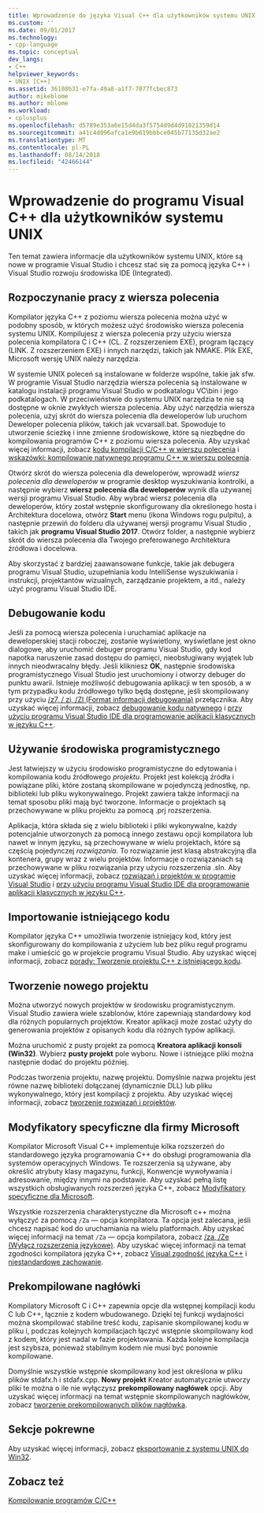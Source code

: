 ```yaml
---
title: Wprowadzenie do języka Visual C++ dla użytkowników systemu UNIX | Dokumentacja firmy Microsoft
ms.custom: ''
ms.date: 09/01/2017
ms.technology:
- cpp-language
ms.topic: conceptual
dev_langs:
- C++
helpviewer_keywords:
- UNIX [C++]
ms.assetid: 36108b31-e7fa-49a8-a1f7-7077fcbec873
author: mikeblome
ms.author: mblome
ms.workload:
- cplusplus
ms.openlocfilehash: d5789e353a6e15d4da3f5754d9d4d91821359d14
ms.sourcegitcommit: a41c4d096afca1e9b619bbbce045b77135d32ae2
ms.translationtype: MT
ms.contentlocale: pl-PL
ms.lasthandoff: 08/14/2018
ms.locfileid: "42466144"
---
```

# <a name="introduction-to-visual-c-for-unix-users"></a>Wprowadzenie do programu Visual C++ dla użytkowników systemu UNIX

Ten temat zawiera informacje dla użytkowników systemu UNIX, które są nowe w programie Visual Studio i chcesz stać się za pomocą języka C++ i Visual Studio rozwoju środowiska IDE (Integrated).
  
## <a name="getting-started-on-the-command-line"></a>Rozpoczynanie pracy z wiersza polecenia  

Kompilator języka C++ z poziomu wiersza polecenia można użyć w podobny sposób, w których możesz użyć środowisko wiersza polecenia systemu UNIX. Kompilujesz z wiersza polecenia przy użyciu wiersza polecenia kompilatora C i C++ (CL. Z rozszerzeniem EXE), program łączący (LINK. Z rozszerzeniem EXE) i innych narzędzi, takich jak NMAKE. Plik EXE, Microsoft wersję UNIX należy narzędzia.  
  
W systemie UNIX poleceń są instalowane w folderze wspólne, takie jak sfw. W programie Visual Studio narzędzia wiersza polecenia są instalowane w katalogu instalacji programu Visual Studio w podkatalogu VC\bin i jego podkatalogach. W przeciwieństwie do systemu UNIX narzędzia te nie są dostępne w oknie zwykłych wiersza polecenia. Aby użyć narzędzia wiersza polecenia, użyj skrót do wiersza polecenia dla deweloperów lub uruchom Deweloper polecenia plików, takich jak vcvarsall.bat. Spowoduje to utworzenie ścieżkę i inne zmienne środowiskowe, które są niezbędne do kompilowania programów C++ z poziomu wiersza polecenia. Aby uzyskać więcej informacji, zobacz [kodu kompilacji C/C++ w wierszu polecenia](../build/building-on-the-command-line.md) i [wskazówki: kompilowanie natywnego programu C++ w wierszu polecenia](../build/walkthrough-compiling-a-native-cpp-program-on-the-command-line.md).  
  
Otwórz skrót do wiersza polecenia dla deweloperów, wprowadź *wiersz polecenia dla deweloperów* w programie desktop wyszukiwania kontrolki, a następnie wybierz **wiersz polecenia dla deweloperów** wynik dla używanej wersji programu Visual Studio. Aby wybrać wiersz polecenia dla deweloperów, który został wstępnie skonfigurowany dla określonego hosta i Architektura docelowa, otwórz **Start** menu (ikona Windows rogu pulpitu), a następnie przewiń do folderu dla używanej wersji programu Visual Studio , takich jak **programu Visual Studio 2017**. Otwórz folder, a następnie wybierz skrót do wiersza polecenia dla Twojego preferowanego Architektura źródłowa i docelowa.
  
Aby skorzystać z bardziej zaawansowane funkcje, takie jak debugera programu Visual Studio, uzupełniania kodu IntelliSense wyszukiwania i instrukcji, projektantów wizualnych, zarządzanie projektem, a itd., należy użyć programu Visual Studio IDE.  
  
## <a name="debugging-your-code"></a>Debugowanie kodu  

Jeśli za pomocą wiersza polecenia i uruchamiać aplikacje na deweloperskiej stacji roboczej, zostanie wyświetlony, wyświetlane jest okno dialogowe, aby uruchomić debuger programu Visual Studio, gdy kod napotka naruszenie zasad dostępu do pamięci, nieobsługiwany wyjątek lub innych nieodwracalny błędy. Jeśli klikniesz **OK**, następnie środowiska programistycznego Visual Studio jest uruchomiony i otworzy debuger do punktu awarii. Istnieje możliwość debugowania aplikacji w ten sposób, a w tym przypadku kodu źródłowego tylko będą dostępne, jeśli skompilowany przy użyciu [/z7, / zi, /ZI (Format informacji debugowania)](../build/reference/z7-zi-zi-debug-information-format.md) przełącznika. Aby uzyskać więcej informacji, zobacz [debugowanie kodu natywnego](/visualstudio/debugger/debugging-native-code) i [przy użyciu programu Visual Studio IDE dla programowanie aplikacji klasycznych w języku C++](../ide/using-the-visual-studio-ide-for-cpp-desktop-development.md).  
  
## <a name="using-the-development-environment"></a>Używanie środowiska programistycznego  

Jest łatwiejszy w użyciu środowisko programistyczne do edytowania i kompilowania kodu źródłowego *projektu*. Projekt jest kolekcją źródła i powiązane pliki, które zostaną skompilowane w pojedynczą jednostkę, np. biblioteki lub pliku wykonywalnego. Projekt zawiera także informacji na temat sposobu pliki mają być tworzone. Informacje o projektach są przechowywane w pliku projektu za pomocą .prj rozszerzenia.  
  
Aplikacja, która składa się z wielu biblioteki i pliki wykonywalne, każdy potencjalnie utworzonych za pomocą innego zestawu opcji kompilatora lub nawet w innym języku, są przechowywane w wielu projektach, które są częścią pojedynczej *rozwiązania*. To rozwiązanie jest klasą abstrakcyjną dla kontenera, grupy wraz z wielu projektów. Informacje o rozwiązaniach są przechowywane w pliku rozwiązania przy użyciu rozszerzenia .sln. Aby uzyskać więcej informacji, zobacz [rozwiązań i projektów w programie Visual Studio](/visualstudio/ide/solutions-and-projects-in-visual-studio) i [przy użyciu programu Visual Studio IDE dla programowanie aplikacji klasycznych w języku C++](../ide/using-the-visual-studio-ide-for-cpp-desktop-development.md).  
  
## <a name="importing-your-existing-code"></a>Importowanie istniejącego kodu 
 
Kompilator języka C++ umożliwia tworzenie istniejący kod, który jest skonfigurowany do kompilowania z użyciem lub bez pliku reguł programu make i umieścić go w projekcie programu Visual Studio. Aby uzyskać więcej informacji, zobacz [porady: Tworzenie projektu C++ z istniejącego kodu](../ide/how-to-create-a-cpp-project-from-existing-code.md).  
  
## <a name="creating-a-new-project"></a>Tworzenie nowego projektu  

Można utworzyć nowych projektów w środowisku programistycznym. Visual Studio zawiera wiele szablonów, które zapewniają standardowy kod dla różnych popularnych projektów. Kreator aplikacji może zostać użyty do generowania projektów z opisanych kodu dla różnych typów aplikacji.  
  
Można uruchomić z pusty projekt za pomocą **Kreatora aplikacji konsoli (Win32)**. Wybierz **pusty projekt** pole wyboru. Nowe i istniejące pliki można następnie dodać do projektu później.  
  
Podczas tworzenia projektu, nazwę projektu. Domyślnie nazwa projektu jest równe nazwę biblioteki dołączanej (dynamicznie DLL) lub pliku wykonywalnego, który jest kompilacji z projektu. Aby uzyskać więcej informacji, zobacz [tworzenie rozwiązań i projektów](/visualstudio/ide/creating-solutions-and-projects).  
  
## <a name="microsoft-specific-modifiers"></a>Modyfikatory specyficzne dla firmy Microsoft  

Kompilator Microsoft Visual C++ implementuje kilka rozszerzeń do standardowego języka programowania C++ do obsługi programowania dla systemów operacyjnych Windows. Te rozszerzenia są używane, aby określić atrybuty klasy magazynu, funkcji, Konwencje wywoływania i adresowanie, między innymi na podstawie. Aby uzyskać pełną listę wszystkich obsługiwanych rozszerzeń języka C++, zobacz [Modyfikatory specyficzne dla Microsoft](../cpp/microsoft-specific-modifiers.md).  
  
Wszystkie rozszerzenia charakterystyczne dla Microsoft c++ można wyłączyć za pomocą `/Za` — opcja kompilatora. Ta opcja jest zalecana, jeśli chcesz napisać kod do uruchamiania na wielu platformach. Aby uzyskać więcej informacji na temat `/Za` — opcja kompilatora, zobacz [/za, /Ze (Wyłącz rozszerzenia językowe)](../build/reference/za-ze-disable-language-extensions.md). Aby uzyskać więcej informacji na temat zgodności kompilatora języka C++, zobacz [Visual zgodność języka C++](../visual-cpp-language-conformance.md) i [niestandardowe zachowanie](../cpp/nonstandard-behavior.md).  
  
## <a name="precompiled-headers"></a>Prekompilowane nagłówki  

Kompilatory Microsoft C i C++ zapewnia opcje dla wstępnej kompilacji kodu C lub C++, łącznie z kodem wbudowanego. Dzięki tej funkcji wydajności można skompilować stabilne treść kodu, zapisanie skompilowanej kodu w pliku i, podczas kolejnych kompilacjach łączyć wstępnie skompilowany kod z kodem, który jest nadal w fazie projektowania. Każda kolejne kompilacja jest szybsza, ponieważ stabilnym kodem nie musi być ponownie kompilowane.  
  
Domyślnie wszystkie wstępnie skompilowany kod jest określona w pliku plików stdafx.h i stdafx.cpp. **Nowy projekt** Kreator automatycznie utworzy pliki te można o ile nie wyłączysz **prekompilowany nagłówek** opcji. Aby uzyskać więcej informacji na temat wstępnie skompilowanych nagłówków, zobacz [tworzenie prekompilowanych plików nagłówka](../build/reference/creating-precompiled-header-files.md).  
  
## <a name="related-sections"></a>Sekcje pokrewne  

Aby uzyskać więcej informacji, zobacz [eksportowanie z systemu UNIX do Win32](../porting/porting-from-unix-to-win32.md).  
  
## <a name="see-also"></a>Zobacz też  

[Kompilowanie programów C/C++](../build/building-c-cpp-programs.md)
